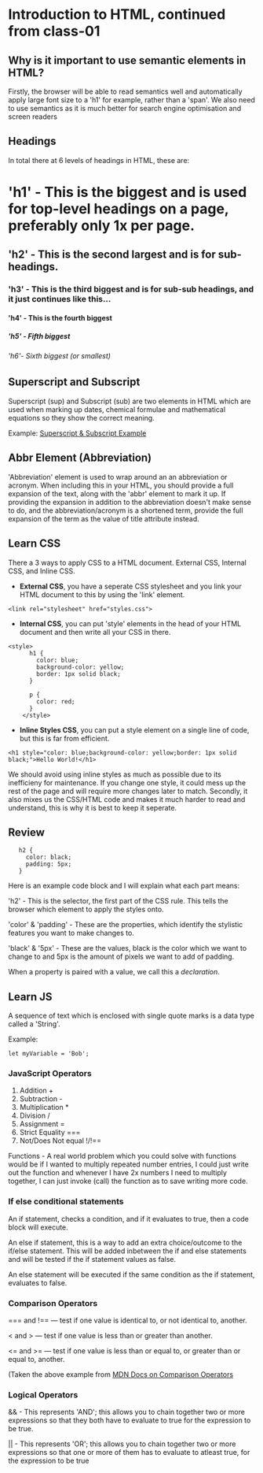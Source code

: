 # Introduction to HTML, continued from class-01

## Why is it important to use semantic elements in HTML?

Firstly, the browser will be able to read semantics well and automatically apply large font size to a 'h1' for example, rather than a 'span'. We also need to use semantics as it is much better for search engine optimisation and screen readers

## Headings

In total there at 6 levels of headings in HTML, these are:

# 'h1' - This is the biggest and is used for top-level headings on a page, preferably only 1x per page.
## 'h2' - This is the second largest and is for sub-headings.
### 'h3' - This is the third biggest and is for sub-sub headings, and it just continues like this...
#### 'h4' - This is the fourth biggest
##### 'h5' - Fifth biggest
###### 'h6'- Sixth biggest (or smallest)

## Superscript and Subscript

Superscript (sup) and Subscript (sub) are two elements in HTML which are used when marking up dates, chemical formulae and mathematical equations so they show the correct meaning.

Example:
[Superscript & Subscript Example](https://developer.mozilla.org/en-US/docs/Learn/HTML/Introduction_to_HTML/Advanced_text_formatting#superscript_and_subscript)

## Abbr Element (Abbreviation)

'Abbreviation' element is used to wrap around an an abbreviation or acronym. When including this in your HTML, you should provide a full expansion of the text, along with the 'abbr' element to mark it up.
If providing the expansion in addition to the abbreviation doesn't make sense to do, and the abbreviation/acronym is a shortened term, provide the full expansion of the term as the value of title attribute instead.

## Learn CSS

There a 3 ways to apply CSS to a HTML document. External CSS, Internal CSS, and Inline CSS.

- **External CSS**, you have a seperate CSS stylesheet and you link your HTML document to this by using the 'link' element.
```
<link rel="stylesheet" href="styles.css">
```
- **Internal CSS**, you can put 'style' elements in the head of your HTML document and then write all your CSS in there.
```
<style>
      h1 {
        color: blue;
        background-color: yellow;
        border: 1px solid black;
      }

      p {
        color: red;
      }
    </style>
```

- **Inline Styles CSS**, you can put a style element on a single line of code, but this is far from efficient.
```
<h1 style="color: blue;background-color: yellow;border: 1px solid black;">Hello World!</h1>
```
We should avoid using inline styles as much as possible due to its inefficieny for maintenance. If you change one style, it could mess up the rest of the page and will require more changes later to match. Secondly, it also mixes us the CSS/HTML code and makes it much harder to read and understand, this is why it is best to keep it seperate.

## Review
```
   h2 {
     color: black;
     padding: 5px;
   }
```
Here is an example code block and I will explain what each part means: 

'h2' - This is the selector, the first part of the CSS rule. This tells the browser which element to apply the styles onto.

'color' & 'padding' - These are the properties, which identify the stylistic features you want to make changes to.

'black' & '5px' - These are the values, black is the color which we want to change to and 5px is the amount of pixels we want to add of padding.

When a property is paired with a value, we call this a *declaration*.

## Learn JS

A sequence of text which is enclosed with single quote marks is a data type called a 'String'.

Example:
```
let myVariable = 'Bob';
```

### JavaScript Operators

1. Addition +
2. Subtraction -
3. Multiplication *
4. Division /
5. Assignment =
6. Strict Equality ===
7. Not/Does Not equal !/!==

Functions - A real world problem which you could solve with functions would be if I wanted to multiply repeated number entries, I could just write out the function and whenever I have 2x numbers I need to multiply together, I can just invoke (call) the function as to save writing more code.

### If else conditional statements

An if statement, checks a condition, and if it evaluates to true, then a code block will execute.

An else if statement, this is a way to add an extra choice/outcome to the if/else statement. This will be added inbetween the if and else statements and will be tested if the if statement values as false.

An else statement will be executed if the same condition as the if statement, evaluates to false.

### Comparison Operators

=== and !== — test if one value is identical to, or not identical to, another.

< and > — test if one value is less than or greater than another.

<= and >= — test if one value is less than or equal to, or greater than or equal to, another.

(Taken the above example from [MDN Docs on Comparison Operators](https://developer.mozilla.org/en-US/docs/Learn/JavaScript/Building_blocks/conditionals#if...else_statements)

### Logical Operators

&& - This represents 'AND'; this allows you to chain together two or more expressions so that they both have to evaluate to true for the expression to be true.

|| - This represents 'OR'; this allows you to chain together two or more expressions so that one or more of them has to evaluate to atleast true, for the expression to be true


